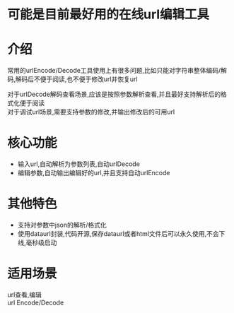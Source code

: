 


# 可能是目前最好用的在线url编辑工具

# 介绍
常用的urlEncode/Decode工具使用上有很多问题,比如只能对字符串整体编码/解码,解码后不便于阅读,也不便于修改url并恢复url
  
对于urlDecode解码查看场景,应该是按照参数解析查看,并且最好支持解析后的格式化便于阅读  
对于调试url场景,需要支持参数的修改,并输出修改后的可用url  




# 核心功能
* 输入url,自动解析为参数列表,自动urlDecode  
* 编辑参数,自动输出编辑好的url,并且支持自动urlEncode  


# 其他特色
* 支持对参数中json的解析/格式化  
* 使用dataurl封装,代码开源,保存dataurl或者html文件后可以永久使用,不会下线,毫秒级启动  

# 适用场景
url查看,编辑  
url Encode/Decode  







